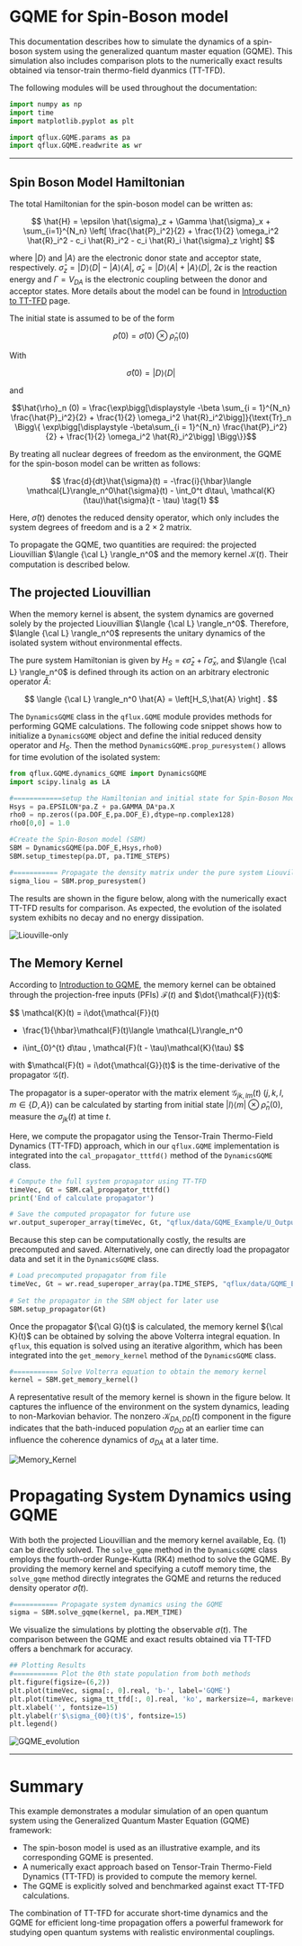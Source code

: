 # GQME for Spin-Boson model
This documentation describes how to simulate the dynamics of a spin-boson system using the generalized quantum master equation (GQME). This simulation also includes comparison plots to the numerically exact results obtained via tensor-train thermo-field dyanmics (TT-TFD).

The following modules will be used throughout the documentation:
```python
import numpy as np
import time
import matplotlib.pyplot as plt

import qflux.GQME.params as pa
import qflux.GQME.readwrite as wr
```
---

## Spin Boson Model Hamiltonian

The total Hamiltonian for the spin-boson model can be written as:

$$
\hat{H} = \epsilon \hat{\sigma}_z + \Gamma \hat{\sigma}_x + \sum_{i=1}^{N_n} \left[ \frac{\hat{P}_i^2}{2} + \frac{1}{2} \omega_i^2 \hat{R}_i^2 - c_i \hat{R}_i^2 - c_i \hat{R}_i \hat{\sigma}_z \right]
$$

where $\lvert D \rangle$ and $\lvert A \rangle$ are the electronic donor state and acceptor state, respectively.  $\hat{\sigma}_z = \lvert D \rangle \langle D \rvert  - \lvert A \rangle \langle A \rvert$,
$\hat{\sigma}_x = \lvert D \rangle \langle A \rvert + \lvert A \rangle \langle D \rvert$,
$2\epsilon$ is the reaction energy and $\Gamma = V_{DA}$ is the electronic coupling between the donor and acceptor states. More details about the model can be found in [Introduction to TT-TFD](What_is_TTTFD.md) page. 

The initial state is assumed to be of the form

$$
\hat \rho(0) = \hat \sigma(0) \otimes \hat \rho_n(0)
$$

With

$$
\hat{\sigma}(0) = \lvert D \rangle\langle D \rvert
$$

and 

$$\hat{\rho}_n (0) = \frac{\exp\bigg[\displaystyle -\beta \sum_{i = 1}^{N_n} \frac{\hat{P}_i^2}{2} + \frac{1}{2} \omega_i^2 \hat{R}_i^2\bigg]}{\text{Tr}_n \Bigg\{ \exp\bigg[\displaystyle -\beta\sum_{i = 1}^{N_n} \frac{\hat{P}_i^2}{2} + \frac{1}{2} \omega_i^2 \hat{R}_i^2\bigg] \Bigg\}}$$


By treating all nuclear degrees of freedom as the environment, the GQME for the spin-boson model can be written as follows: 

$$
\frac{d}{dt}\hat{\sigma}(t) = -\frac{i}{\hbar}\langle \mathcal{L}\rangle_n^0\hat{\sigma}(t) - \int_0^t d\tau\, \mathcal{K}(\tau)\hat{\sigma}(t - \tau) \tag{1}
$$
 
Here, $\hat{\sigma}(t)$ denotes the reduced density operator, which only includes the system degrees of freedom and is a $2×2$ matrix. 

To propagate the GQME, two quantities are required: the projected Liouvillian $\langle {\cal L} \rangle_n^0$ and the memory kernel $\mathcal{K}(t)$. Their computation is described below.

## The projected Liouvillian

When the memory kernel is absent, the system dynamics are governed solely by the projected Liouvillian $\langle {\cal L} \rangle_n^0$. Therefore, $\langle {\cal L} \rangle_n^0$ represents the unitary dynamics of the isolated system without environmental effects.

The pure system Hamiltonian is given by $H_S = \epsilon \hat{\sigma}_z + \Gamma \hat{\sigma}_x$, and $\langle {\cal L} \rangle_n^0$ is defined through its action on an arbitrary electronic operator $\hat{A}$:

$$
\langle {\cal L} \rangle_n^0 \hat{A} = \left[H_S,\hat{A} \right] .
$$


The `DynamicsGQME` class in the `qflux.GQME` module provides methods for performing GQME calculations. The following code snippet shows how to initialize a `DynamicsGQME` object and define the initial reduced density operator and $H_S$.
Then the method `DynamicsGQME.prop_puresystem()` allows for time evolution of the isolated system:

```python
from qflux.GQME.dynamics_GQME import DynamicsGQME
import scipy.linalg as LA

#============setup the Hamiltonian and initial state for Spin-Boson Model
Hsys = pa.EPSILON*pa.Z + pa.GAMMA_DA*pa.X
rho0 = np.zeros((pa.DOF_E,pa.DOF_E),dtype=np.complex128)
rho0[0,0] = 1.0

#Create the Spin-Boson model (SBM)
SBM = DynamicsGQME(pa.DOF_E,Hsys,rho0)
SBM.setup_timestep(pa.DT, pa.TIME_STEPS)

#=========== Propagate the density matrix under the pure system Liouvillian
sigma_liou = SBM.prop_puresystem()
```

The results are shown in the figure below, along with the numerically exact TT-TFD results for comparison. As expected, the evolution of the isolated system exhibits no decay and no energy dissipation.

![Liouville-only](../images/Part_IV/Fig_SpinBoson_sysEvolution.png)

## The Memory Kernel
According to [Introduction to GQME](What_is_GQME.md), the memory kernel can be obtained through the projection-free inputs (PFIs) $\mathcal{F}(t)$ and $\dot{\mathcal{F}}(t)$: 

$$
\mathcal{K}(t) 
= i\dot{\mathcal{F}}(t) 
- \frac{1}{\hbar}\mathcal{F}(t)\langle \mathcal{L}\rangle_n^0 
+ i\int_{0}^{t} d\tau \, \mathcal{F}(t - \tau)\mathcal{K}(\tau)
$$

with $\mathcal{F}(t) = i\dot{\mathcal{G}}(t)$ is the time-derivative of the propagator $\mathcal{G}(t)$. 

The propagator is a super-operator with the matrix element $\mathcal{G}_{jk,lm}(t)$ ($j, k, l, m \in \{D, A\}$) can be calculated by starting from initial state $|l⟩⟨m| ⊗ \hat{\rho}_n(0)$, measure the $\sigma_{jk}(t)$ at time $t$. 

Here, we compute the propagator using the Tensor-Train Thermo-Field Dynamics (TT-TFD) approach, which in our `qflux.GQME` implementation is integrated into the `cal_propagator_tttfd()` method of the `DynamicsGQME` class.

```python
# Compute the full system propagator using TT-TFD
timeVec, Gt = SBM.cal_propagator_tttfd()
print('End of calculate propagator')

# Save the computed propagator for future use
wr.output_superoper_array(timeVec, Gt, "qflux/data/GQME_Example/U_Output/U_")
```

Because this step can be computationally costly, the results are precomputed and saved. Alternatively, one can directly load the propagator data and set it in the `DynamicsGQME` class.

```python
# Load precomputed propagator from file
timeVec, Gt = wr.read_superoper_array(pa.TIME_STEPS, "qflux/data/GQME_Example/U_Output/U_")
    
# Set the propagator in the SBM object for later use
SBM.setup_propagator(Gt)
```

Once the propagator ${\cal G}(t)$ is calculated, the memory kernel ${\cal K}(t)$ can be obtained by solving the above Volterra integral equation. In `qflux`, this equation is solved using an iterative algorithm, which has been integrated into the `get_memory_kernel` method of the `DynamicsGQME` class.

```python
#=========== Solve Volterra equation to obtain the memory kernel
kernel = SBM.get_memory_kernel()
```
A representative result of the memory kernel is shown in the figure below. It captures the influence of the environment on the system dynamics, leading to non-Markovian behavior. The nonzero $\mathcal{K}_{DA,DD}(t)$ component in the figure indicates that the bath-induced population $\sigma_{DD}$ at an earlier time can influence the coherence dynamics of $\sigma_{DA}$ at a later time.

![Memory_Kernel](../images/Part_IV/Fig_SpinBoson_kernel.png)

# Propagating System Dynamics using GQME
With both the projected Liouvillian and the memory kernel available, Eq. (1) can be directly solved. The `solve_gqme` method in the `DynamicsGQME` class employs the fourth-order Runge-Kutta (RK4) method to solve the GQME. By providing the memory kernel and specifying a cutoff memory time, the `solve_gqme` method directly integrates the GQME and returns the reduced density operator $\hat{\sigma}(t)$.

```python
#=========== Propagate system dynamics using the GQME
sigma = SBM.solve_gqme(kernel, pa.MEM_TIME)
```

We visualize the simulations by plotting the observable $\sigma(t)$. The comparison between the GQME and exact results obtained via TT-TFD offers a benchmark for accuracy.

```python
## Plotting Results
#=========== Plot the 0th state population from both methods
plt.figure(figsize=(6,2))
plt.plot(timeVec, sigma[:, 0].real, 'b-', label='GQME')
plt.plot(timeVec, sigma_tt_tfd[:, 0].real, 'ko', markersize=4, markevery=15, label='benchmark_TT-TFD')
plt.xlabel('', fontsize=15)
plt.ylabel(r'$\sigma_{00}(t)$', fontsize=15)
plt.legend()
```
![GQME_evolution](../images/Part_IV/Fig_SpinBoson_GQME.png)

---

# Summary
This example demonstrates a modular simulation of an open quantum system using the Generalized Quantum Master Equation (GQME) framework:

* The spin-boson model is used as an illustrative example, and its corresponding GQME is presented.
* A numerically exact approach based on Tensor-Train Thermo-Field Dynamics (TT-TFD) is provided to compute the memory kernel.
* The GQME is explicitly solved and benchmarked against exact TT-TFD calculations.

The combination of TT-TFD for accurate short-time dynamics and the GQME for efficient long-time propagation offers a powerful framework for studying open quantum systems with realistic environmental couplings.

